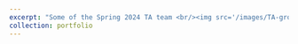 ```yaml
---
excerpt: "Some of the Spring 2024 TA team <br/><img src='/images/TA-group.jpeg'>"
collection: portfolio
---
```


